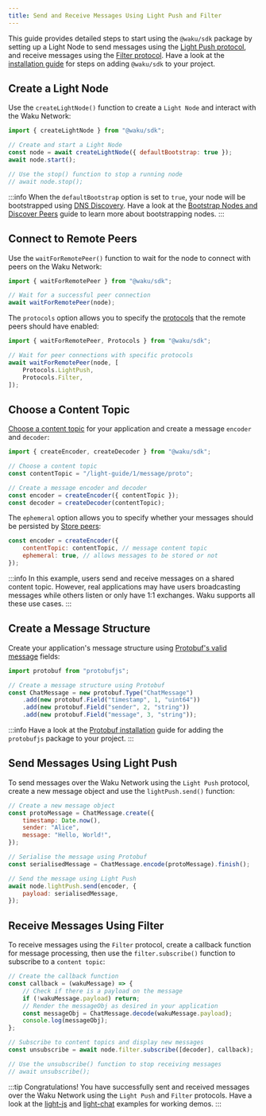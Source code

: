 ```yaml
---
title: Send and Receive Messages Using Light Push and Filter
---
```


This guide provides detailed steps to start using the `@waku/sdk` package by setting up a Light Node to send messages using the [Light Push protocol](/overview/concepts/protocols#light-push), and receive messages using the [Filter protocol](/overview/concepts/protocols#filter). Have a look at the [installation guide](/guides/js-waku/#installation) for steps on adding `@waku/sdk` to your project.

## Create a Light Node

Use the `createLightNode()` function to create a `Light Node` and interact with the Waku Network:

```js
import { createLightNode } from "@waku/sdk";

// Create and start a Light Node
const node = await createLightNode({ defaultBootstrap: true });
await node.start();

// Use the stop() function to stop a running node
// await node.stop();
```

:::info
When the `defaultBootstrap` option is set to `true`, your node will be bootstrapped using [DNS Discovery](/overview/concepts/dns-discovery). Have a look at the [Bootstrap Nodes and Discover Peers](/guides/js-waku/configure-discovery) guide to learn more about bootstrapping nodes.
:::

## Connect to Remote Peers

Use the `waitForRemotePeer()` function to wait for the node to connect with peers on the Waku Network:

```js
import { waitForRemotePeer } from "@waku/sdk";

// Wait for a successful peer connection
await waitForRemotePeer(node);
```

The `protocols` option allows you to specify the [protocols](/overview/concepts/protocols) that the remote peers should have enabled:

```js
import { waitForRemotePeer, Protocols } from "@waku/sdk";

// Wait for peer connections with specific protocols
await waitForRemotePeer(node, [
	Protocols.LightPush,
	Protocols.Filter,
]);
```

## Choose a Content Topic

[Choose a content topic](/overview/concepts/content-topics) for your application and create a message `encoder` and `decoder`:

```js
import { createEncoder, createDecoder } from "@waku/sdk";

// Choose a content topic
const contentTopic = "/light-guide/1/message/proto";

// Create a message encoder and decoder
const encoder = createEncoder({ contentTopic });
const decoder = createDecoder(contentTopic);
```

The `ephemeral` option allows you to specify whether your messages should be persisted by [Store peers](/guides/js-waku/store-retrieve-messages):

```js
const encoder = createEncoder({
	contentTopic: contentTopic, // message content topic
	ephemeral: true, // allows messages to be stored or not
});
```

:::info
In this example, users send and receive messages on a shared content topic. However, real applications may have users broadcasting messages while others listen or only have 1:1 exchanges. Waku supports all these use cases.
:::

## Create a Message Structure

Create your application's message structure using [Protobuf's valid message](https://github.com/protobufjs/protobuf.js#usage) fields:

```js
import protobuf from "protobufjs";

// Create a message structure using Protobuf
const ChatMessage = new protobuf.Type("ChatMessage")
    .add(new protobuf.Field("timestamp", 1, "uint64"))
    .add(new protobuf.Field("sender", 2, "string"))
    .add(new protobuf.Field("message", 3, "string"));
```

:::info
Have a look at the [Protobuf installation](/guides/js-waku/#message-structure) guide for adding the `protobufjs` package to your project.
:::

## Send Messages Using Light Push

To send messages over the Waku Network using the `Light Push` protocol, create a new message object and use the `lightPush.send()` function:

```js
// Create a new message object
const protoMessage = ChatMessage.create({
    timestamp: Date.now(),
    sender: "Alice",
    message: "Hello, World!",
});

// Serialise the message using Protobuf
const serialisedMessage = ChatMessage.encode(protoMessage).finish();

// Send the message using Light Push
await node.lightPush.send(encoder, {
    payload: serialisedMessage,
});
```

## Receive Messages Using Filter

To receive messages using the `Filter` protocol, create a callback function for message processing, then use the `filter.subscribe()` function to subscribe to a `content topic`:

```js
// Create the callback function
const callback = (wakuMessage) => {
    // Check if there is a payload on the message
    if (!wakuMessage.payload) return;
    // Render the messageObj as desired in your application
    const messageObj = ChatMessage.decode(wakuMessage.payload);
    console.log(messageObj);
};

// Subscribe to content topics and display new messages
const unsubscribe = await node.filter.subscribe([decoder], callback);

// Use the unsubscribe() function to stop receiving messages
// await unsubscribe();
```

:::tip Congratulations!
You have successfully sent and received messages over the Waku Network using the `Light Push` and `Filter` protocols. Have a look at the [light-js](https://github.com/waku-org/js-waku-examples/tree/master/examples/light-js) and [light-chat](https://github.com/waku-org/js-waku-examples/tree/master/examples/light-chat) examples for working demos.
:::